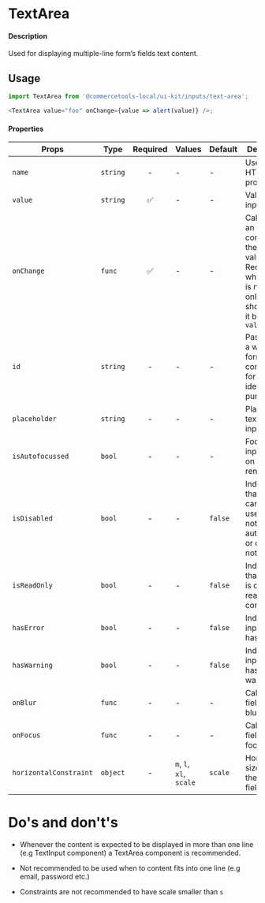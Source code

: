 # TextArea

#### Description

Used for displaying multiple-line form’s fields text content.

## Usage

```js
import TextArea from '@commercetools-local/ui-kit/inputs/text-area';

<TextArea value="foo" onChange={value => alert(value)} />;
```

#### Properties

| Props                  | Type     | Required | Values                  | Default | Description                                                                                                                |
| ---------------------- | -------- | :------: | ----------------------- | ------- | -------------------------------------------------------------------------------------------------------------------------- |
| `name`                 | `string` |    -     | -                       | -       | Used as HTML `name` property                                                                                               |
| `value`                | `string` |    ✅    | -                       | -       | Value of the input                                                                                                         |
| `onChange`             | `func`   |    ✅    | -                       | -       | Called with an event containing the new value. Required when input is not read only. Parent should pass it back as `value` |
| `id`                   | `string` |    -     | -                       | -       | Passed from a wrapping form component for identification purposes                                                          |
| `placeholder`          | `string` |    -     | -                       | -       | Placeholder text for the input                                                                                             |
| `isAutofocussed`       | `bool`   |    -     | -                       | -       | Focus the input field on initial render                                                                                    |
| `isDisabled`           | `bool`   |    -     | -                       | `false` | Indicates that the field cannot be used (e.g not authorised, or changes not saved)                                         |
| `isReadOnly`           | `bool`   |    -     | -                       | `false` | Indicates that the field is displaying read-only content                                                                   |
| `hasError`             | `bool`   |    -     | -                       | `false` | Indicates the input field has an error                                                                                     |
| `hasWarning`           | `bool`   |    -     | -                       | `false` | Indicates the input field has a warning                                                                                    |
| `onBlur`               | `func`   |    -     | -                       | -       | Called when field is blurred                                                                                               |
| `onFocus`              | `func`   |    -     | -                       | -       | Called when field is focused                                                                                               |
| `horizontalConstraint` | `object` |    -     | `m`, `l`, `xl`, `scale` | `scale` | Horizontal size limit of the input fields.                                                                                 |

# Do's and don't's

- Whenever the content is expected to be displayed in more than one line (e.g TextInput component) a TextArea component is recommended.

- Not recommended to be used when to content fits into one line (e.g email, password etc.)

- Constraints are not recommended to have scale smaller than `s`
